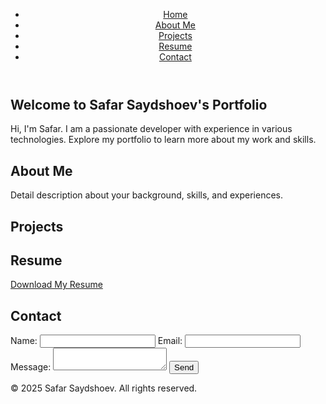 <!DOCTYPE html>
<html lang="en">
<head>
    <meta charset="UTF-8">
    <meta name="viewport" content="width=device-width, initial-scale=1.0">
    <title>Safar Saydshoev's Portfolio</title>
    <link rel="stylesheet" href="styles.css">
</head>
<body>
    <header>
        <nav>
            <ul>
                <li><a href="#home">Home</a></li>
                <li><a href="#about">About Me</a></li>
                <li><a href="#projects">Projects</a></li>
                <li><a href="#resume">Resume</a></li>
                <li><a href="#contact">Contact</a></li>
            </ul>
        </nav>
    </header>
    <section id="home">
        <h1>Welcome to Safar Saydshoev's Portfolio</h1>
        <p>Hi, I'm Safar. I am a passionate developer with experience in various technologies. Explore my portfolio to learn more about my work and skills.</p>
    </section>
    <section id="about">
        <h2>About Me</h2>
        <p>Detail description about your background, skills, and experiences.</p>
    </section>
    <section id="projects">
        <h2>Projects</h2>
        <!-- Add your projects here -->
    </section>
    <section id="resume">
        <h2>Resume</h2>
        <a href="resume.pdf" download>Download My Resume</a>
    </section>
    <section id="contact">
        <h2>Contact</h2>
        <form>
            <label for="name">Name:</label>
            <input type="text" id="name" name="name" required>
            <label for="email">Email:</label>
            <input type="email" id="email" name="email" required>
            <label for="message">Message:</label>
            <textarea id="message" name="message" required></textarea>
            <button type="submit">Send</button>
        </form>
    </section>
    <footer>
        <p>&copy; 2025 Safar Saydshoev. All rights reserved.</p>
    </footer>
    <script src="script.js"></script>
</body>
</html>
